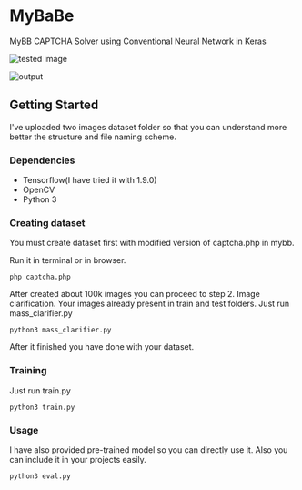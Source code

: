 # MyBaBe
MyBB CAPTCHA Solver using Conventional Neural Network in Keras

![tested image](https://raw.githubusercontent.com/xdebron/mybabe/master/test.png)

![output](https://raw.githubusercontent.com/xdebron/mybabe/master/output.png)

## Getting Started

I've uploaded two images dataset folder so that you can understand more better the structure and file naming scheme.

### Dependencies

* Tensorflow(I have tried it with 1.9.0)
* OpenCV
* Python 3

### Creating dataset

You must create dataset first with modified version of captcha.php in mybb.

Run it in terminal or in browser.
```
php captcha.php
```

After created about 100k images you can proceed to step 2. Image clarification.
Your images already present in train and test folders. Just run mass_clarifier.py

```
python3 mass_clarifier.py
```

After it finished you have done with your dataset.

### Training

Just run train.py

```
python3 train.py
```

### Usage

I have also provided pre-trained model so you can directly use it. Also you can include it in your projects easily.

```
python3 eval.py
```

